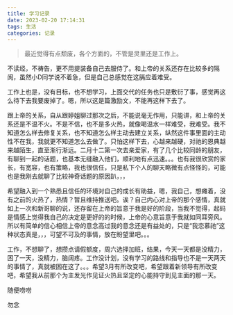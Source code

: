 ```yaml
---
title: 学习记录
date: 2023-02-20 17:14:31
tags: 生活
categories: 记录
---
```


>最近觉得有点颓废，各个方面的，不管是灵里还是工作上。

不读经，不祷告，更不用提装备自己去服侍了。和上帝的关系还存在比较多的隔阂，虽然小D同学说不着急，但是自己总感觉在这膈应着难受。

工作上也是，没有目标，也不想学习，上面交代的任务也只是敷衍了事，感觉再这么待下去我要废掉了。嗯，所以这是篇激励文，不能再这样下去了。

跟上帝的关系，自从跟婷姐聊过那次之后，不能说毫无作用，只能讲，和上帝的关系还是不温不火。不是不信，也不是多火热，就像喝温水一样难受，我难受。我不知道怎么样去修复关系，也不知道怎么样主动去建立关系，纵然这件事里面的主动性不在我，我就更不知道怎么去做了。只怕这样下去，心越来越硬，对祂的恩典越来越陌生，直至渐行渐远。二月十二第一次去亲爱家，有了几个比较同龄的朋友，有聊到一起的话题，也基本无缝融入他们，顺利地有点迅速。。。也有我很欣赏的家长，有宽容，也有策略，我也很信任，只是私下个人的聊天略微有点怪怪的，可能也是我刚去就聊了比较神奇话题的原因趴，，，

希望融入到一个熟悉且信任的环境对自己的成长有助益，嗯，我自己，想瘫着，没有之前的火热了，热情？暂且维持推送吧。诶？自己内心对上帝的那个感情，真就如上一次和新哥聊的说，还存留在上帝的旨意于我是好的阶段，当我不觉得，起码是情感上觉得我自己的决定是更好的的时候，上帝的心意旨意于我就如同耳旁风。所以有简单的信心相信上帝的意念高过我的意念还是有益处的，只是“我恋慕祂”这种状态真是，，，可望不可及的事情，放在盼望里吧。。。

工作，不想聊了，想攒点请假额度，周六选择加班，结果，今天一天都是没精力，困了一天，没精力，脑阔疼。工作没计划，没有学习的路线和指导也不是一天两天的事情了，真就被困在这了。。。希望3月有所改变吧，希望跟着新领导有所改变吧，希望我从前那个为主发光作见证火热且坚定的心能持守到见主面的那一天。

随便唠唠

勿念
